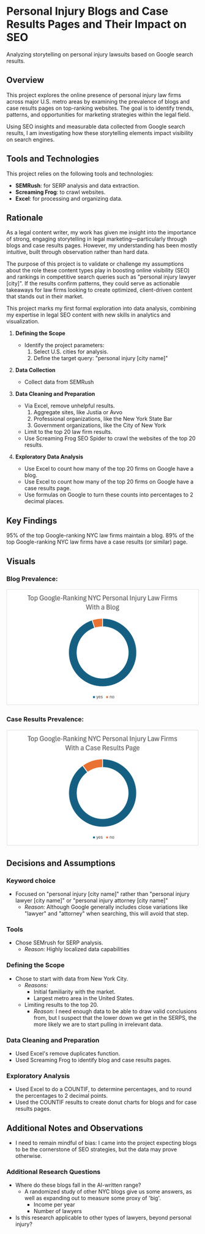 
# Personal Injury Blogs and Case Results Pages and Their Impact on SEO
Analyzing storytelling on personal injury lawsuits based on Google search results.

## Overview
This project explores the online presence of personal injury law firms across major U.S. metro areas by examining the prevalence of blogs and case results pages on top-ranking websites. The goal is to identify trends, patterns, and opportunities for marketing strategies within the legal field.

Using SEO insights and measurable data collected from Google search results, I am investigating how these storytelling elements impact visibility on search engines.

## Tools and Technologies
This project relies on the following tools and technologies:
- **SEMRush**: for SERP analysis and data extraction.
- **Screaming Frog**: to crawl websites.
- **Excel**: for processing and organizing data.

## Rationale
As a legal content writer, my work has given me insight into the importance of strong, engaging storytelling in legal marketing—particularly through blogs and case results pages. However, my understanding has been mostly intuitive, built through observation rather than hard data.

The purpose of this project is to validate or challenge my assumptions about the role these content types play in boosting online visibility (SEO) and rankings in competitive search queries such as "personal injury lawyer [city]". If the results confirm patterns, they could serve as actionable takeaways for law firms looking to create optimized, client-driven content that stands out in their market.

This project marks my first formal exploration into data analysis, combining my expertise in legal SEO content with new skills in analytics and visualization.

1. **Defining the Scope**
    - Identify the project parameters:
        1. Select U.S. cities for analysis.
        2. Define the target query: "personal injury [city name]"

2. **Data Collection**
    - Collect data from SEMRush
3. **Data Cleaning and Preparation**
    - Via Excel, remove unhelpful results.
        1. Aggregate sites, like Justia or Avvo
        2. Professional organizations, like the New York State Bar
        3. Government organizations, like the City of New York
    - Limit to the top 20 law firm results.
    - Use Screaming Frog SEO Spider to crawl the websites of the top 20 results.
4. **Exploratory Data Analysis**
    - Use Excel to count how many of the top 20 firms on Google have a blog.
    - Use Excel to count how many of the top 20 firms on Google have a case results page.
    - Use formulas on Google to turn these counts into percentages to 2 decimal places.

## Key Findings
95% of the top Google-ranking NYC law firms maintain a blog.
89% of the top Google-ranking NYC law firms have a case results (or similar) page.

## Visuals

### Blog Prevalence:
![Donut Chart of Blog Prevalence](output/PIblogviszualization1.png "Donut Chart Showing Blog Prevalence")
### Case Results Prevalence:
![Donut Chart of Case Results Prevalence](output/PIblogvizualization2.png "Donut Chart Showing Case Results Prevalence")

## Decisions and Assumptions
### Keyword choice
- Focused on "personal injury [city name]" rather than "personal injury lawyer [city name]" or "personal injury attorney [city name]"
  - *Reason:* Although Google generally includes close variations like "lawyer" and "attorney" when searching, this will avoid that step.
### Tools
- Chose SEMrush for SERP analysis.
  - *Reason:* Highly localized data capabilities
### Defining the Scope
- Chose to start with data from New York City.
  - *Reasons:*
    - Initial familiarity with the market.
    - Largest metro area in the United States.
  - Limiting results to the top 20.
    - *Reason:* I need enough data to be able to draw valid conclusions from, but I suspect that the lower down we get in the SERPS, the more likely we are to start pulling in irrelevant data.
### Data Cleaning and Preparation
- Used Excel's remove duplicates function.
- Used Screaming Frog to identify blog and case results pages.
### Exploratory Analysis
- Used Excel to do a COUNTIF, to determine percentages, and to round the percentages to 2 decimal points.
- Used the COUNTIF results to create donut charts for blogs and for case results pages.

## Additional Notes and Observations
- I need to remain mindful of bias: I came into the project expecting blogs to be the cornerstone of SEO strategies, but the data may prove otherwise.

### Additional Research Questions
- Where do these blogs fall in the AI-written range? 
    - A randomized study of other NYC blogs give us some answers, as well as expanding out to measure some proxy of 'big'.
        - Income per year
        - Number of lawyers
- Is this research applicable to other types of lawyers, beyond personal injury?
